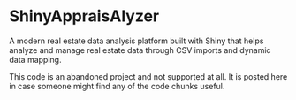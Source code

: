 # ShinyAppraisAlyzer

A modern real estate data analysis platform built with Shiny that helps analyze and manage real estate data through CSV imports and dynamic data mapping.

This code is an abandoned project and not supported at all. It is posted here in case someone might find any of the code chunks useful.
